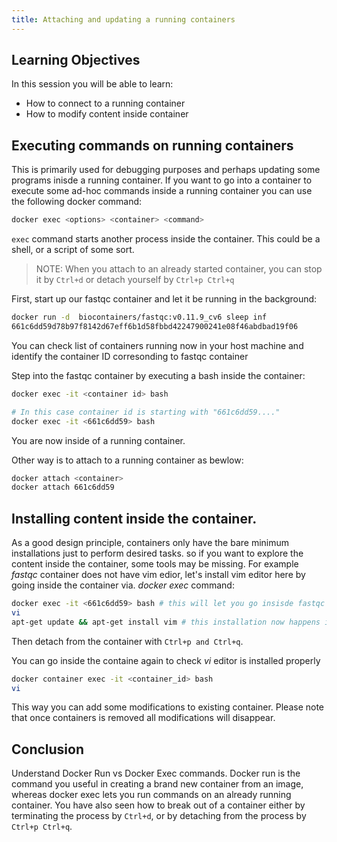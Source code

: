 ```yaml
---
title: Attaching and updating a running containers
---
```

## Learning Objectives
In this session you will be able to learn:
- How to connect to a running container
- How to modify content inside container

## Executing commands on running containers

This is primarily used for debugging purposes and perhaps updating some programs inisde a running container. If you want to go into a container to execute some ad-hoc commands inside a running container you can use the following docker command:

```bash 
docker exec <options> <container> <command>
```
`exec`  command starts another process inside the container. This could be a shell, or a script of some sort.

> NOTE:
> When you attach to an already started container, you can stop it by `Ctrl+d` or detach yourself by `Ctrl+p Ctrl+q`

First, start up our fastqc container and let it be running in the background:

```bash
docker run -d  biocontainers/fastqc:v0.11.9_cv6 sleep inf
661c6dd59d78b97f8142d67eff6b1d58fbbd42247900241e08f46abdbad19f06
```

You can check list of containers running now in your host machine and identify the container ID corresonding to fastqc container

Step into the fastqc container by executing a bash inside the container:

```bash
docker exec -it <container id> bash 

# In this case container id is starting with "661c6dd59...." 
docker exec -it <661c6dd59> bash
```
You are now inside of a running container. 

Other way is to attach to a running  container as bewlow:

```bash
docker attach <container>
docker attach 661c6dd59

```

## Installing content inside the container.

As a good design principle, containers only have the bare minimum installations just to perform desired tasks. so if you want to explore the content inside the container, some tools may be missing. For example *fastqc* container does not have vim edior, let's install vim editor here by going inside the container via. *docker exec* command:

```bash
docker exec -it <661c6dd59> bash # this will let you go insisde fastqc container as mentioned above
vi 
apt-get update && apt-get install vim # this installation now happens inside the container
```
Then detach from the container with `Ctrl+p and Ctrl+q`.  

You can go inside the containe again to check *vi* editor is installed properly

```bash
docker container exec -it <container_id> bash
vi
```
This way you can add some modifications to existing container. Please note that once containers is removed all modifications will disappear. 

## Conclusion
Understand Docker Run vs Docker Exec commands. Docker run is the command you useful in creating a brand new container from an image, whereas docker exec lets you run commands on an already running container. You have also seen how to break out of a container either by terminating the process by `Ctrl+d`, or by detaching from the process by `Ctrl+p Ctrl+q`.
